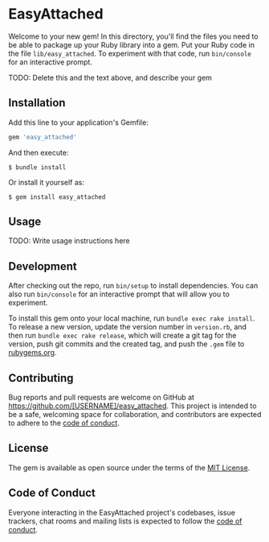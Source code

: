 # EasyAttached

Welcome to your new gem! In this directory, you'll find the files you need to be able to package up your Ruby library into a gem. Put your Ruby code in the file `lib/easy_attached`. To experiment with that code, run `bin/console` for an interactive prompt.

TODO: Delete this and the text above, and describe your gem

## Installation

Add this line to your application's Gemfile:

```ruby
gem 'easy_attached'
```

And then execute:

    $ bundle install

Or install it yourself as:

    $ gem install easy_attached

## Usage

TODO: Write usage instructions here

## Development

After checking out the repo, run `bin/setup` to install dependencies. You can also run `bin/console` for an interactive prompt that will allow you to experiment.

To install this gem onto your local machine, run `bundle exec rake install`. To release a new version, update the version number in `version.rb`, and then run `bundle exec rake release`, which will create a git tag for the version, push git commits and the created tag, and push the `.gem` file to [rubygems.org](https://rubygems.org).

## Contributing

Bug reports and pull requests are welcome on GitHub at https://github.com/[USERNAME]/easy_attached. This project is intended to be a safe, welcoming space for collaboration, and contributors are expected to adhere to the [code of conduct](https://github.com/[USERNAME]/easy_attached/blob/master/CODE_OF_CONDUCT.md).

## License

The gem is available as open source under the terms of the [MIT License](https://opensource.org/licenses/MIT).

## Code of Conduct

Everyone interacting in the EasyAttached project's codebases, issue trackers, chat rooms and mailing lists is expected to follow the [code of conduct](https://github.com/[USERNAME]/easy_attached/blob/master/CODE_OF_CONDUCT.md).
